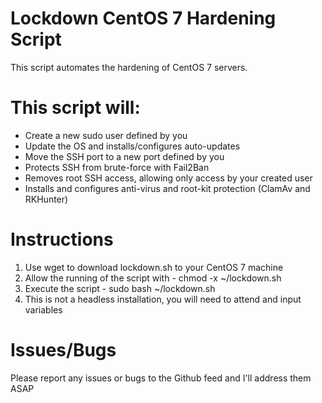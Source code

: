 # Lockdown CentOS 7 Hardening Script

This script automates the hardening of CentOS 7 servers.

# This script will:
- Create a new sudo user defined by you
- Update the OS and installs/configures auto-updates
- Move the SSH port to a new port defined by you
- Protects SSH from brute-force with Fail2Ban
- Removes root SSH access, allowing only access by your created user
- Installs and configures anti-virus and root-kit protection (ClamAv and RKHunter)

# Instructions
1. Use wget to download lockdown.sh to your CentOS 7 machine
2. Allow the running of the script with - chmod -x ~/lockdown.sh
3. Execute the script - sudo bash ~/lockdown.sh
4. This is not a headless installation, you will need to attend and input variables

# Issues/Bugs
Please report any issues or bugs to the Github feed and I'll address them ASAP
